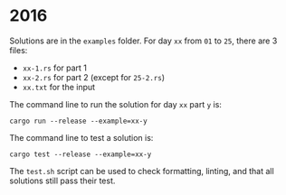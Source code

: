 # 2016

Solutions are in the `examples` folder. For day `xx` from `01` to `25`, there
are 3 files:
- `xx-1.rs` for part 1
- `xx-2.rs` for part 2 (except for `25-2.rs`)
- `xx.txt` for the input

The command line to run the solution for day `xx` part `y` is:

```shell
cargo run --release --example=xx-y
```

The command line to test a solution is:

```shell
cargo test --release --example=xx-y
```

The `test.sh` script can be used to check formatting, linting, and that all
solutions still pass their test.
